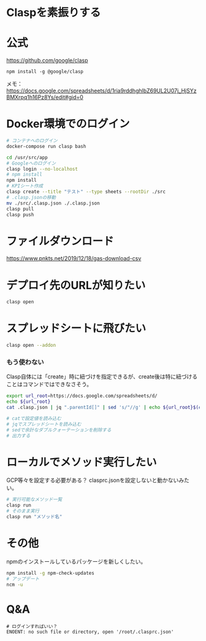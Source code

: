 # Claspを素振りする


# 公式
https://github.com/google/clasp



```
npm install -g @google/clasp
```

メモ：
https://docs.google.com/spreadsheets/d/1ria9rddhghlbZ69UL2U07j_HjSYzBMXrpq1h16Pz8Ys/edit#gid=0


# Docker環境でのログイン
```bash
# コンテナへのログイン
docker-compose run clasp bash

cd /usr/src/app
# Googleへのログイン
clasp login --no-localhost
# npm install
npm install
# KPIシート作成
clasp create --title "テスト" --type sheets --rootDir ./src
# .clasp.jsonの移動
mv ./src/.clasp.json ./.clasp.json
clasp pull
clasp push
```

# ファイルダウンロード
https://www.pnkts.net/2019/12/18/gas-download-csv


# デプロイ先のURLが知りたい

```bash
clasp open
```

# スプレッドシートに飛びたい


```bash
clasp open --addon
```


### もう使わない
Clasp自体には「create」時に紐づけを指定できるが、create後は特に紐づけることはコマンドではできなさそう。

```bash
export url_root=https://docs.google.com/spreadsheets/d/
echo ${url_root}
cat .clasp.json | jq ".parentId[]" | sed 's/"//g' | echo ${url_root}$(cat)

# catで設定値を読み込む
# jqでスプレッドシートを読み込む
# sedで余計なダブルクォーテーションを削除する
# 出力する
```

# ローカルでメソッド実行したい

GCP等々を設定する必要がある？
clasprc.jsonを設定しないと動かないみたい。


```bash
# 実行可能なメソッド一覧
clasp run 
# そのまま実行
clasp run "メソッド名"
```


# その他

npmのインストールしているパッケージを新しくしたい。

```bash
npm install -g npm-check-updates
# アップデート
ncm -u
```


# Q&A


```
# ログインすればいい？
ENOENT: no such file or directory, open '/root/.clasprc.json'
```